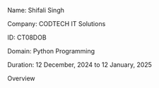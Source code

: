 Name: Shifali Singh

Company: CODTECH IT Solutions

ID: CT08DOB

Domain: Python Programming

Duration: 12 December, 2024 to 12 January, 2025

Overview

